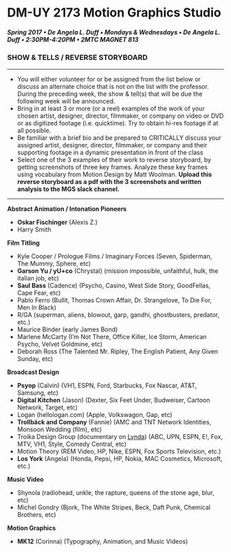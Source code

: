 # DM-UY 2173 Motion Graphics Studio

##### Spring 2017 • De Angela L. Duff • Mondays & Wednesdays • De Angela L. Duff • 2:30PM-4:20PM • 2MTC MAGNET 813

### SHOW & TELLS / REVERSE STORYBOARD

---

* You will either volunteer for or be assigned from the list below or discuss an alternate choice that is not on the list with the professor. During the preceding week, the show & tell(s) that will be due the following week will be announced. 
* Bring in at least 3 or more (or a reel) examples of the work of your chosen artist, designer, director, filmmaker, or company on video or DVD or as digitized footage (i.e. quicktime). Try to obtain hi-res footage if at all possible.
* Be familiar with a brief bio and be prepared to CRITICALLY discuss your assigned artist, designer, director, filmmaker, or company and their supporting footage in a dynamic presentation in front of the class
* Select one of the 3 examples of their work to reverse storyboard, by getting screenshots of three key frames. Analyze these key frames using vocabulary from Motion Design by Matt Woolman. **Upload this reverse storyboard as a pdf with the 3 screenshots and written analysis to the MGS slack channel.**

---

**Abstract Animation / Intonation Pioneers**
* **Oskar Fischinger** (Alexis Z.)
* Harry Smith

**Film Titling**
* Kyle Cooper / Prologue Films / Imaginary Forces
(Seven, Spiderman, The Mummy, Sphere, etc)
* **Garson Yu / yU+co** (Chrystal)
(mission impossible, unfaithful, hulk, the italian job, etc)
* **Saul Bass** (Cadence)
(Psycho, Casino, West Side Story, GoodFellas, Cape Fear, etc)
* Pablo Ferro
(Bullit, Thomas Crown Affair, Dr. Strangelove, To Die For, Men In Black)
* R/GA
(superman, aliens, blowout, garp, gandhi, ghostbusters, predator, etc.)
* Maurice Binder
(early James Bond)
* Marlene McCarty
(I’m Not There, Office Killer, Ice Storm, American Psycho, Velvet Goldmine, etc)
* Deborah Ross
(The Talented Mr. Ripley, The English Patient, Any Given Sunday, etc)

**Broadcast Design**
* **Psyop** (Calvin)
(VH1, ESPN, Ford, Starbucks, Fox Nascar, AT&T, Samsung, etc)
* **Digital Kitchen** (Jason)
(Dexter, Six Feet Under, Budweiser, Cartoon Network, Target, etc)
* Logan (hellologan.com)
(Apple, Volkswagon, Gap, etc)
* **Trollbäck and Company** (Fannie)
(AMC and TNT Network Identities, Monsoon Wedding (film), etc)
* Troika Design Group (documentary on [Lynda](http://nyu.edu/lynda))
(ABC, UPN, ESPN, E!, Fox, MTV, VH1, Style, Comedy Central, etc)
* Motion Theory
(REM Video, HP, Nike, ESPN, Fox Sports Television, etc.)
* **Los York** (Angela)
(Honda, Pepsi, HP, Nokia, MAC Cosmetics, Microsoft, etc.)

**Music Video**
* Shynola
(radiohead, unkle, the rapture, queens of the stone age, blur, etc)
* Michel Gondry
(Bjork, The White Stripes, Beck, Daft Punk, Chemical Brothers, etc)

**Motion Graphics**
* **MK12** (Corinna)
(Typography, Animation, and Music Videos)